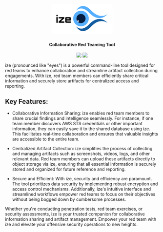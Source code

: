 <h1 align="center">
  <img src="assets/ize.png" alt="katana" width="200px">
  <br>
</h1>

<h4 align="center">Collaborative Red Teaming Tool</h4>

<p align="center">
<!-- Go report card -->
<a href="https://goreportcard.com/report/github.com/epyklab/ize"><img src="https://goreportcard.com/badge/github.com/epyklab/ize"></a>
<!-- Current Release -->
<a href="https://github.com/epyklab/ize/releases"><img src="https://img.shields.io/github/release/epyklab/ize"></a>
</p>


ize (pronounced like "eyes") is a powerful command-line tool designed
for red teams to enhance collaboration and streamline artifact collection
during engagements. With ize, red team members can efficiently share critical
information and securely store artifacts for centralized access and reporting.

## Key Features:

- Collaborative Information Sharing: ize enables red team members
  to share crucial findings and intelligence seamlessly. For instance,
  if one team member discovers AWS STS credentials or other important
  information, they can easily save it to the shared database using ize.
  This facilitates real-time collaboration and ensures that valuable
  insights are accessible to the entire team.

- Centralized Artifact Collection: ize simplifies the process of
  collecting and managing artifacts such as screenshots, videos, logs,
  and other relevant data. Red team members can upload these artifacts
  directly to object storage via ize, ensuring that all essential
  information is securely stored and organized for future reference
  and reporting.

- Secure and Efficient: With ize, security and efficiency are paramount.
  The tool prioritizes data security by implementing robust encryption
  and access control mechanisms. Additionally, ize's intuitive interface
  and streamlined workflows empower red teams to focus on their objectives
  without being bogged down by cumbersome processes.

Whether you're conducting penetration tests, red team exercises, or
security assessments, ize is your trusted companion for collaborative
information sharing and artifact management. Empower your red team with
ize and elevate your offensive security operations to new heights.
